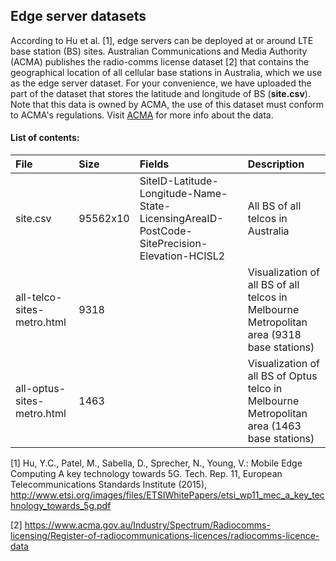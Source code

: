 ## Edge server datasets

According to Hu et al. [1], edge servers can be deployed at or around LTE base station (BS) sites. Australian Communications and Media 
Authority (ACMA) publishes the radio-comms license dataset [2] that contains the geographical location of all cellular base stations in 
Australia, which we use as the edge server dataset. For your convenience, we have uploaded the part of the dataset that stores the latitude and longitude of BS (**site.csv**). Note that this data is owned by ACMA, the use of this dataset must conform to ACMA's regulations. Visit [ACMA](https://www.acma.gov.au/Industry/Spectrum/Radiocomms-licensing/Register-of-radiocommunications-licences/radiocomms-licence-data) for more info about the data.

#### List of contents:
File|Size|Fields|Description
:--|:--|:--|:--
site.csv|95562x10|SiteID-Latitude-Longitude-Name-State-LicensingAreaID-PostCode-SitePrecision-Elevation-HCISL2|All BS of all telcos in Australia|
all-telco-sites-metro.html|9318||Visualization of all BS of all telcos in Melbourne Metropolitan area (9318 base stations)
all-optus-sites-metro.html|1463||Visualization of all BS of Optus telco in Melbourne Metropolitan area (1463 base stations)


[1] Hu, Y.C., Patel, M., Sabella, D., Sprecher, N., Young, V.: Mobile Edge Computing A key technology towards 5G. Tech. Rep. 11, European Telecommunications Standards Institute (2015), http://www.etsi.org/images/files/ETSIWhitePapers/etsi_wp11_mec_a_key_technology_towards_5g.pdf 

[2] https://www.acma.gov.au/Industry/Spectrum/Radiocomms-licensing/Register-of-radiocommunications-licences/radiocomms-licence-data
